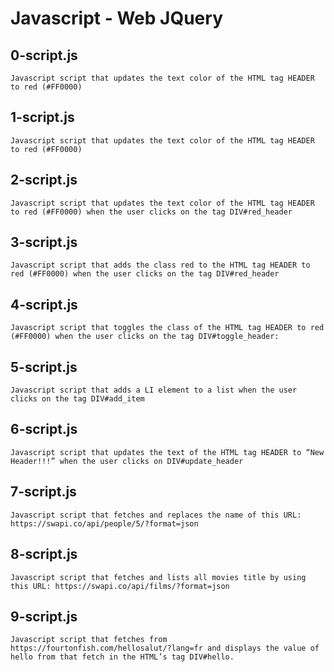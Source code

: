 # Javascript - Web JQuery

## 0-script.js
    Javascript script that updates the text color of the HTML tag HEADER to red (#FF0000)


## 1-script.js
    Javascript script that updates the text color of the HTML tag HEADER to red (#FF0000)

## 2-script.js
    Javascript script that updates the text color of the HTML tag HEADER to red (#FF0000) when the user clicks on the tag DIV#red_header

## 3-script.js
    Javascript script that adds the class red to the HTML tag HEADER to red (#FF0000) when the user clicks on the tag DIV#red_header

## 4-script.js
    Javascript script that toggles the class of the HTML tag HEADER to red (#FF0000) when the user clicks on the tag DIV#toggle_header:

## 5-script.js
    Javascript script that adds a LI element to a list when the user clicks on the tag DIV#add_item

## 6-script.js
    Javascript script that updates the text of the HTML tag HEADER to “New Header!!!” when the user clicks on DIV#update_header

## 7-script.js
    Javascript script that fetches and replaces the name of this URL: https://swapi.co/api/people/5/?format=json

## 8-script.js
    Javascript script that fetches and lists all movies title by using this URL: https://swapi.co/api/films/?format=json

## 9-script.js
    Javascript script that fetches from https://fourtonfish.com/hellosalut/?lang=fr and displays the value of hello from that fetch in the HTML’s tag DIV#hello.
